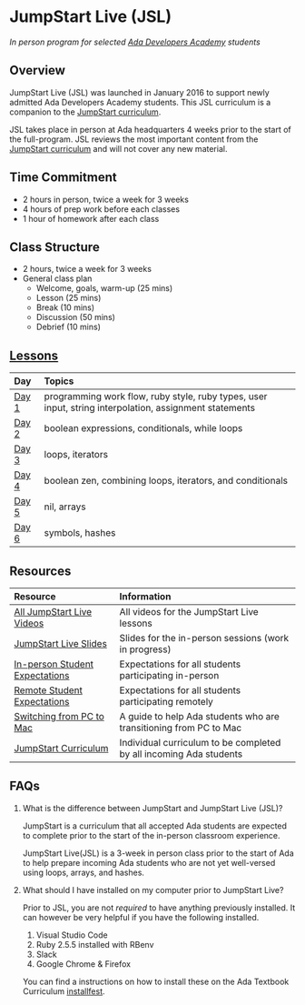 # JumpStart Live (JSL)

_In person program for selected [Ada Developers Academy](http://adadevelopersacademy.org/) students_

## Overview

JumpStart Live (JSL) was launched in January 2016 to support newly admitted Ada Developers Academy students. This JSL curriculum is a companion to the [JumpStart curriculum](https://github.com/Ada-Developers-Academy/jump-start).

JSL takes place in person at Ada headquarters 4 weeks prior to the start of the full-program. JSL reviews the most important content from the [JumpStart curriculum](https://github.com/Ada-Developers-Academy/jump-start) and will not cover any new material.

## Time Commitment

* 2 hours in person, twice a week for 3 weeks
* 4 hours of prep work before each classes
* 1 hour of homework after each class

## Class Structure

* 2 hours, twice a week for 3 weeks
* General class plan
	* Welcome, goals, warm-up (25 mins)
	* Lesson (25 mins)
	* Break (10 mins)
	* Discussion (50 mins)
	* Debrief (10 mins)

## [Lessons](lessons)

| Day | Topics |
| :--- | :--- |
| [Day 1](lessons/day1) | programming work flow, ruby style, ruby types, user input, string interpolation, assignment statements |
| [Day 2](lessons/day2) | boolean expressions, conditionals, while loops |
| [Day 3](lessons/day3) | loops, iterators |
| [Day 4](lessons/day4) | boolean zen, combining loops, iterators, and conditionals |
| [Day 5](lessons/day5) | nil, arrays |
| [Day 6](lessons/day6) | symbols, hashes |

## Resources

| Resource | Information |
| :--- | :--- |
| [All JumpStart Live Videos](https://adaacademy.hosted.panopto.com/Panopto/Pages/Sessions/List.aspx?folderID=c75a411a-82bb-49a7-916c-a8d819f4225e) | All videos for the JumpStart Live lessons |
| [JumpStart Live Slides](https://ada-developers-academy.github.io/jump-start-live/#1) | Slides for the in-person sessions (work in progress) |
| [In-person Student Expectations](expectations.md) | Expectations for all students participating in-person |
| [Remote Student Expectations](remote-expectations.md) | Expectations for all students participating remotely |
| [Switching from PC to Mac](https://gist.github.com/sojeri/9898254abef2d184c659)| A guide to help Ada students who are transitioning from PC to Mac |
| [JumpStart Curriculum](https://github.com/Ada-Developers-Academy/jump-start) | Individual curriculum to be completed by all incoming Ada students |

## FAQs

1. What is the difference between JumpStart and JumpStart Live (JSL)?

	JumpStart is a curriculum that all accepted Ada students are expected to complete prior to the start of the in-person classroom experience.

	JumpStart Live(JSL) is a 3-week in person class prior to the start of Ada to help prepare incoming Ada students who are not yet well-versed using loops, arrays, and hashes.

2. What should I have installed on my computer prior to JumpStart Live?

    Prior to JSL, you are not _required_ to have anything previously installed.  It can however be very helpful if you have the following installed.

	1.  Visual Studio Code
	2.  Ruby 2.5.5 installed with RBenv
	3.  Slack
	4.  Google Chrome & Firefox

    You can find a instructions on how to install these on the Ada Textbook Curriculum [installfest](https://github.com/Ada-Developers-Academy/textbook-curriculum/blob/master/00-programming-fundamentals/installfest.md).
